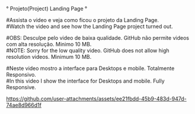 ° Projeto(Project) Landing Page °

#Assista o video e veja como ficou o projeto da Landing Page.</br>
#Watch the video and see how the Landing Page project turned out.</br>

#OBS: Desculpe pelo video de baixa qualidade. GitHub não permite videos com alta resolução. Minimo 10 MB.</br>
#NOTE: Sorry for the low quality video. GitHub does not allow high resolution videos. Minimum 10 MB.</br>

#Neste video mostro a interface para Desktops e mobile. Totalmente Responsivo.</br>
#In this video I show the interface for Desktops and mobile. Fully Responsive.</br>

https://github.com/user-attachments/assets/ee21fbdd-45b9-483d-947d-74ae8d966d1f</br>


